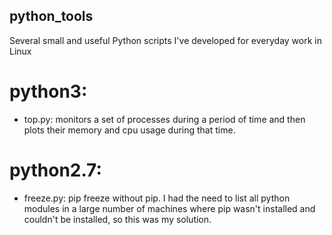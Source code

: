 ## python_tools
Several small and useful Python scripts I've developed for everyday work in Linux

# python3:
  - top.py: monitors a set of processes during a period of time and then plots their memory and cpu usage during that time.
  
# python2.7:
  - freeze.py: pip freeze without pip. I had the need to list all python modules in a large number of machines where pip wasn't installed and couldn't be installed, so this was my solution.
